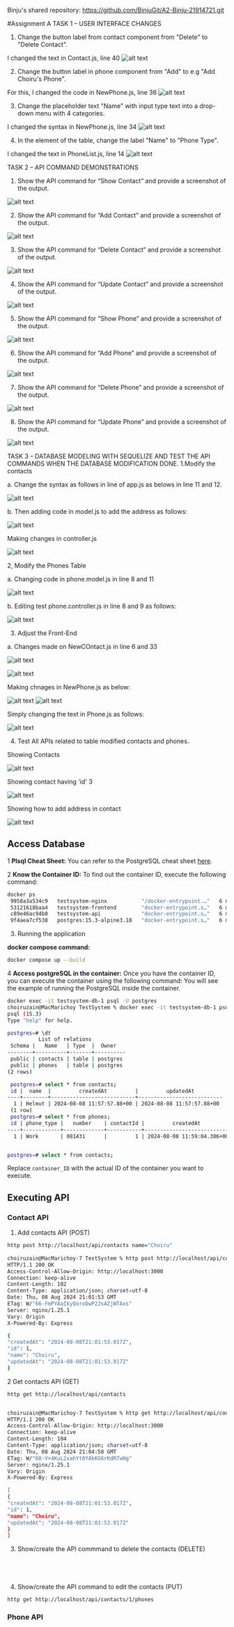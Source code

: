 
Binju's shared repository: https://github.com/BinjuGit/A2-Binju-21914721.git

#Assignment A
TASK 1 – USER INTERFACE CHANGES

1. Change the button label from contact component from "Delete" to "Delete Contact".

I changed the text in Contact.js, line 40
![alt text](image.png)

2. Change the button label in phone component from "Add" to e.g "Add Choiru's Phone".

For this, I changed the code in NewPhone.js, line 36
![alt text](image-1.png)

3. Change the placeholder text "Name" with input type text into a drop-down menu with 4 categories.

I changed the syntax in NewPhone.js, line 34
![alt text](image-5.png)

4. In the <tr> element of the table, change the label "Name" to "Phone Type".

I changed the text in PhoneList.js, line 14
![alt text](image-4.png)

TASK 2 – API COMMAND DEMONSTRATIONS

1. Show the API command for “Show Contact” and provide a screenshot of the output.

![alt text](image-6.png)

2. Show the API command for “Add Contact” and provide a screenshot of the output.

![alt text](image-7.png)

3. Show the API command for “Delete Contact” and provide a screenshot of the output.

![alt text](image-8.png)

4. Show the API command for “Update Contact” and provide a screenshot of the output.

![alt text](image-9.png)

5. Show the API command for “Show Phone” and provide a screenshot of the output.

![alt text](image-10.png)

6. Show the API command for “Add Phone” and provide a screenshot of the output.

![alt text](image-11.png)

7. Show the API command for “Delete Phone” and provide a screenshot of the output.

![alt text](image-12.png)

8. Show the API command for “Update Phone” and provide a screenshot of the output.

![alt text](image-13.png)

TASK 3 – DATABASE MODELING WITH SEQUELIZE AND TEST THE API COMMANDS WHEN THE 
DATABASE MODIFICATION DONE.
1.Modify the contacts

a. Change the syntax as follows in line   of app.js as belows in line 11 and 12.

![alt text](image-14.png)

b. Then adding code in model.js to add the address as follows:

![alt text](image-15.png)

Making changes in controller.js

![alt text](image-17.png)

2, Modify the Phones Table

a. Changing code in phone.model.js in line 8 and 11

![alt text](image-18.png)

b. Editing test phone.controller.js in line 8 and 9 as follows:

![alt text](image-19.png)

3. Adjust the Front-End 

a. Changes made on NewCOntact.js in line 6 and 33

![alt text](image-20.png)

![alt text](image-21.png)

Making chnages in NewPhone.js as below: 

![alt text](image-22.png)
![alt text](image-23.png)

Simply changing the text in Phone.js as follows:

![alt text](image-25.png)


4. Test All APIs related to table modified contacts and phones.

Showing Contacts

![alt text](image-27.png)

Showing contact having 'id' 3

![alt text](image-28.png)

Showing how to add address in contact

![alt text](image-29.png)













## Access Database
1 **Plsql Cheat Sheet:**
You can refer to the PostgreSQL cheat sheet [here](https://www.postgresqltutorial.com/postgresql-cheat-sheet/).

2 **Know the Container ID:**
To find out the container ID, execute the following command:
   ```bash
   docker ps
    9958a3a534c9   testsystem-nginx           "/docker-entrypoint.…"   6 minutes ago   Up 6 minutes   0.0.0.0:80->80/tcp   testsystem-nginx-1
    53121618baa4   testsystem-frontend        "docker-entrypoint.s…"   6 minutes ago   Up 6 minutes   3000/tcp             testsystem-frontend-1
    c89e46ac94b0   testsystem-api             "docker-entrypoint.s…"   6 minutes ago   Up 6 minutes   5000/tcp             testsystem-api-1
    9f4aea7cf538   postgres:15.3-alpine3.18   "docker-entrypoint.s…"   6 minutes ago   Up 6 minutes   5432/tcp             testsystem-db-1
   ```
3. Running the application

**docker compose command:**
   ```bash
   docker compose up --build
   ```

4 **Access postgreSQL in the container:**
Once you have the container ID, you can execute the container using the following command:
You will see the example of running the PostgreSQL inside the container.
   ```bash
   docker exec -it testsystem-db-1 psql -U postgres
   choiruzain@MacMarichoy TestSystem % docker exec -it testsystem-db-1 psql -U postgres                                       
   psql (15.3)
   Type "help" for help.
   
   postgres=# \dt
             List of relations
    Schema |   Name   | Type  |  Owner   
   --------+----------+-------+----------
    public | contacts | table | postgres
    public | phones   | table | postgres
   (2 rows)
  
    postgres=# select * from contacts;
    id |  name  |         createdAt         |         updatedAt         
   ----+--------+---------------------------+---------------------------
     1 | Helmut | 2024-08-08 11:57:57.88+00 | 2024-08-08 11:57:57.88+00
    (1 row)
    postgres=# select * from phones;
    id | phone_type |   number    | contactId |         createdAt          |         updatedAt          
   ----+------------+-------------+-----------+----------------------------+----------------------------
     1 | Work       | 081431      |         1 | 2024-08-08 11:59:04.386+00 | 2024-08-08 11:59:04.386+00


postgres=# select * from contacts;
   ```
Replace `container_ID` with the actual ID of the container you want to execute.

## Executing API

### Contact API


1. Add contacts API  (POST)
```bash
http post http://localhost/api/contacts name="Choiru"
        
choiruzain@MacMarichoy-7 TestSystem % http post http://localhost/api/contacts name="Choiru"
HTTP/1.1 200 OK
Access-Control-Allow-Origin: http://localhost:3000
Connection: keep-alive
Content-Length: 102
Content-Type: application/json; charset=utf-8
Date: Thu, 08 Aug 2024 21:01:53 GMT
ETag: W/"66-FmPYAaIkyQoroDwP2JsAZjWTAxs"
Server: nginx/1.25.1
Vary: Origin
X-Powered-By: Express

{
"createdAt": "2024-08-08T21:01:53.017Z",
"id": 1,
"name": "Choiru",
"updatedAt": "2024-08-08T21:01:53.017Z"
}

```
2 Get contacts API  (GET)

```bash
http get http://localhost/api/contacts


choiruzain@MacMarichoy-7 TestSystem % http get http://localhost/api/contacts
HTTP/1.1 200 OK
Access-Control-Allow-Origin: http://localhost:3000
Connection: keep-alive
Content-Length: 104
Content-Type: application/json; charset=utf-8
Date: Thu, 08 Aug 2024 21:04:58 GMT
ETag: W/"68-V+4KuL2xahYt8YAkKG6rKdR7wHg"
Server: nginx/1.25.1
Vary: Origin
X-Powered-By: Express

[
{
"createdAt": "2024-08-08T21:01:53.017Z",
"id": 1,
"name": "Choiru",
"updatedAt": "2024-08-08T21:01:53.017Z"
}
]


```
3. Show/create the API commmand to delete the contacts (DELETE)

```bash





```

4. Show/create the API command to edit the contacts (PUT)
```
http get http://localhost/api/contacts/1/phones

```

### Phone API